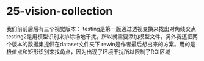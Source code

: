 # 25-vision-collection
我们前前后后有三个视觉版本：
testing是第一版通过透视变换来找出对角线交点
testing2是用模型识别来排除场地干扰，所以就需要添加模型文件，另外我还把两个版本的数据集提供在dataset文件夹下
rewin是作者最后想出来的方案。用的是极值点和矩形识别来找角点，因为出现了环境干扰所以限制了ROI区域
